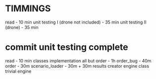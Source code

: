 TIMMINGS
========

read - 10 min
unit testing I (drone not included) - 35 min
unit testing II (drone) - 35 min
# commit unit testing complete
read - 10 min
classes implementation
  all but order - 1h
  order_bug - 40m
  order - 30m
scenario_loader - 30m + 30m
results creator
engine class
trivial engine
